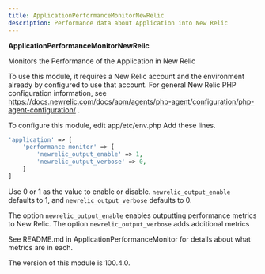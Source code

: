 ```yaml
---
title: ApplicationPerformanceMonitorNewRelic
description: Performance data about Application into New Relic
---
```


**ApplicationPerformanceMonitorNewRelic**

Monitors the Performance of the Application in New Relic

To use this module, it requires a New Relic account and the environment already by configured to use that account.
For general New Relic PHP configuration information, see https://docs.newrelic.com/docs/apm/agents/php-agent/configuration/php-agent-configuration/ .

To configure this module, edit app/etc/env.php
Add these lines.

```php
'application' => [
    'performance_monitor' => [
        'newrelic_output_enable' => 1,
        'newrelic_output_verbose' => 0,
    ]
]
```

Use 0 or 1 as the value to enable or disable.
`newrelic_output_enable` defaults to 1, and `newrelic_output_verbose` defaults to 0.

The option `newrelic_output_enable` enables outputting performance metrics to New Relic.
The option `newrelic_output_verbose` adds additional metrics

See README.md in ApplicationPerformanceMonitor for details about what metrics are in each.

<InlineAlert slots="text" />
The version of this module is 100.4.0.
